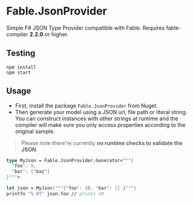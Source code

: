 # Fable.JsonProvider

Simple F# JSON Type Provider compatible with Fable. Requires fable-compiler **2.2.0** or higher.

## Testing

```shell
npm install
npm start
```

## Usage

- First, install the package `Fable.JsonProvider` from Nuget.
- Then generate your model using a JSON url, file path or literal string. You can construct instances with other strings at runtime and the compiler will make sure you only access properties according to the original sample.

> Please note there're currently **no runtime checks to validate the JSON**.

```fsharp
type MyJson = Fable.JsonProvider.Generator<"""{
  "foo": 5,
  "bar": ["baz"]
}""">

let json = MyJson("""{"foo": 10, "bar": [] }""")
printfn "%.0f" json.foo // prints 10
```
